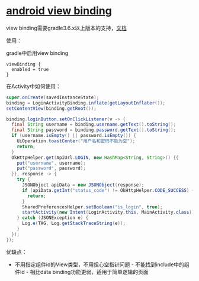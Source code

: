 # [android view binding](/2020/03/android_view_binding.md)

view binding需要gradle3.6.x以上版本的支持，[文档](https://developer.android.com/topic/libraries/view-binding#java)

使用：

gradle中启用view binding

```
viewBinding {
  enabled = true
}
```

在Activity中如何使用：

```java
super.onCreate(savedInstanceState);
binding = LoginActivityBinding.inflate(getLayoutInflater());
setContentView(binding.getRoot());

binding.loginButton.setOnClickListener(v -> {
  final String username = binding.username.getText().toString();
  final String password = binding.password.getText().toString();
  if (username.isEmpty() || password.isEmpty()) {
    UiOperation.toastCenter("用户名和密码不能为空");
    return;
  }
  OkHttpHelper.get(ApiUrl.LOGIN, new HashMap<String, String>() {{
    put("username", username);
    put("password", password);
  }}, response -> {
    try {
      JSONObject apiData = new JSONObject(response);
      if (apiData.getInt("status_code") != OkHttpHelper.CODE_SUCCESS) {
        return;
      }
      SharedPreferencesHelper.setBoolean("is_login", true);
      startActivity(new Intent(LoginActivity.this, MainActivity.class));
    } catch (JSONException e) {
      Log.e(TAG, Log.getStackTraceString(e));
    }
  });
});

```

优缺点：

+ 不用指定组件id的View类型，不用担心空指针问题
\- 不能找到include中的组件id
\- 相比data binding功能更弱，适用于简单逻辑的页面

